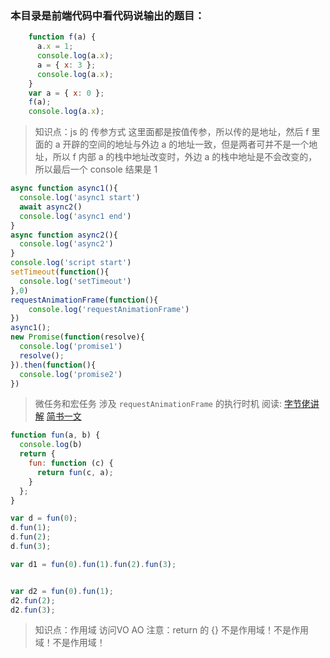 ### 本目录是前端代码中看代码说输出的题目：

```js
    function f(a) {
      a.x = 1;
      console.log(a.x);
      a = { x: 3 };
      console.log(a.x);
    }
    var a = { x: 0 };
    f(a);
    console.log(a.x);
```
> 知识点：js 的 传参方式
这里面都是按值传参，所以传的是地址，然后 f 里面的 a 开辟的空间的地址与外边 a 的地址一致，但是两者可并不是一个地址，所以 f 内部 a 的栈中地址改变时，外边 a 的栈中地址是不会改变的，所以最后一个 console 结果是 1



```js
async function async1(){
  console.log('async1 start')
  await async2()
  console.log('async1 end')
}
async function async2(){
  console.log('async2')
}
console.log('script start')
setTimeout(function(){
  console.log('setTimeout') 
},0)  
requestAnimationFrame(function(){
    console.log('requestAnimationFrame') 
})
async1();
new Promise(function(resolve){
  console.log('promise1')
  resolve();
}).then(function(){
  console.log('promise2')
})
```
> 微任务和宏任务
涉及 `requestAnimationFrame` 的执行时机
阅读: 
[字节佬讲解](https://zhuanlan.zhihu.com/p/142742003)
[简书一文](https://www.jianshu.com/p/ba5828330aec)



```js
function fun(a, b) {
  console.log(b)
  return {
    fun: function (c) {
      return fun(c, a);
    }
  };
}

var d = fun(0);
d.fun(1);
d.fun(2);
d.fun(3);

var d1 = fun(0).fun(1).fun(2).fun(3);


var d2 = fun(0).fun(1);
d2.fun(2);
d2.fun(3);
```
> 知识点：作用域 访问VO AO
> 注意：return 的 {} 不是作用域！不是作用域！不是作用域！